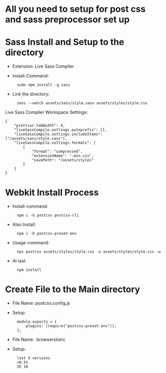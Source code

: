 # All you need to setup for post css and sass preprocessor set up

# Sass Install and Setup to the directory

-   Extension: Live Sass Compiler

-   Install-Command:

          sudo npm install -g sass

-   Link the directory:

          sass --watch assets/sass/style.sass assets/styles/style.css

Live Sass Compiler Workspace Settings:

    {
        "prettier.tabWidth": 4,
        "liveSassCompile.settings.autoprefix": [],
        "liveSassCompile.settings.includeItems": ["/assets/sass/style.sass"],
        "liveSassCompile.settings.formats": [
            { 
                "format": "compressed", 
                "extensionName": ".min.css",
                "savePath": "/assets/styles" 
            }
        ]
    }

# Webkit Install Process

-   Install-command:

          npm i -G postcss postcss-cli

-   Also Install:

          npm i -D postcss-preset-env

- Usage-command: 
    
        npx postcss assets/styles/style.css -o assets/styles/style.css -w

- At last: 

        npm install

<h1>Create File to the Main directory</h1>

- File Name: postcss.config.js

-   Setup:

          module.exports = {
              plugins: [require("postcss-preset-env")],
          };

- File Name: .browserslistrc

- Setup:

        last 5 versions
        >0.5%
        IE 10
